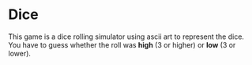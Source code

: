 # Dice  
This game is a dice rolling simulator using ascii art to represent the dice. You have to guess whether the roll was **high** (3 or higher) or **low** (3 or lower). 
